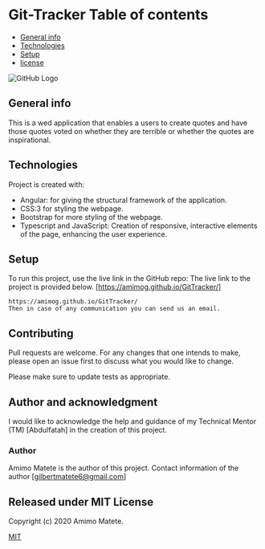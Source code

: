 # Git-Tracker Table of contents
* [General info](#general-info)
* [Technologies](#technologies)
* [Setup](#setup)
* [license](#license)

![GitHub Logo](/assets/ReadMe.png)


## General info
 This is a wed application that enables a users to create quotes and have those quotes voted on whether they are terrible or whether the quotes are inspirational.

## Technologies
Project is created with:
* Angular: for giving the structural framework of the application.
* CSS:3 for styling the webpage.
* Bootstrap for more styling of the webpage.
* Typescript and JavaScript: Creation of responsive, interactive elements of the page, enhancing the user experience.
	
## Setup
To run this project, use the live link in the GitHub repo:
The live link to the project is provided below.
[https://amimog.github.io/GitTracker/]

```
https://amimog.github.io/GitTracker/
Then in case of any communication you can send us an email.
```

## Contributing
Pull requests are welcome. For any changes that one intends to make, please open an issue first to discuss what you would like to change.

Please make sure to update tests as appropriate.

## Author and acknowledgment

I would like to acknowledge the help and guidance of my Technical Mentor (TM) [Abdulfatah] in the creation of this project.

### Author 
 Amimo Matete is the author of this project. Contact information of the author [gilbertmatete6@gmail.com]

## Released under MIT License

Copyright (c) 2020 Amimo Matete.

[MIT](https://choosealicense.com/licenses/mit/)
